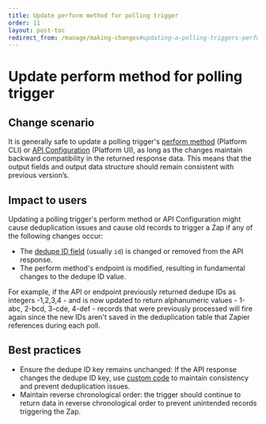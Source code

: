 ```yaml
---
title: Update perform method for polling trigger
order: 11
layout: post-toc
redirect_from: /manage/making-changes#updating-a-polling-triggers-perform-method
---
```


# Update perform method for polling trigger

## Change scenario

It is generally safe to update a polling trigger's [perform method](https://github.com/zapier/zapier-platform/blob/main/packages/schema/docs/build/schema.md#basicpollingoperationschema) (Platform CLI) or [API Configuration](https://platform.zapier.com/build/polling-trigger) (Platform UI), as long as the changes maintain backward compatibility in the returned response data. This means that the output fields and output data structure should remain consistent with previous version’s.

## Impact to users

Updating a polling trigger's perform method or API Configuration might cause deduplication issues and cause old records to trigger a Zap if any of the following changes occur:

- The [dedupe ID field](https://platform.zapier.com/build/deduplication) (usually `id`) is changed or removed from the API response.
- The perform method's endpoint is modified, resulting in fundamental changes to the dedupe ID value.

For example, if the API or endpoint previously returned dedupe IDs as integers -1,2,3,4 - and is now updated to return alphanumeric values - 1-abc, 2-bcd, 3-cde, 4-def - records that were previously processed will fire again since the new IDs aren't saved in the deduplication table that Zapier references during each poll.

## Best practices

- Ensure the dedupe ID key remains unchanged: If the API response changes the dedupe ID key, use [custom code](https://platform.zapier.com/build/deduplication#custom-id-fields) to maintain consistency and prevent deduplication issues.
- Maintain reverse chronological order: the trigger should continue to return data in reverse chronological order to prevent unintended records triggering the Zap.